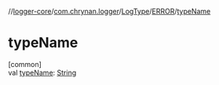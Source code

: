 //[logger-core](../../../../index.md)/[com.chrynan.logger](../../index.md)/[LogType](../index.md)/[ERROR](index.md)/[typeName](type-name.md)

# typeName

[common]\
val [typeName](type-name.md): [String](https://kotlinlang.org/api/latest/jvm/stdlib/kotlin/-string/index.html)

